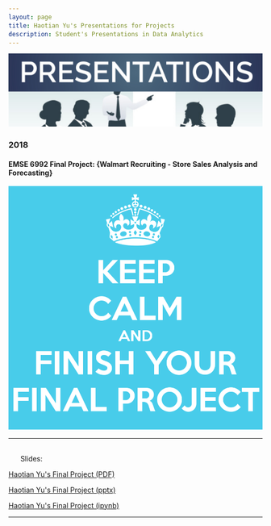 ```yaml
---
layout: page
title: Haotian Yu's Presentations for Projects
description: Student's Presentations in Data Analytics
---
```


 <img src="pres.jpg" alt="pres" title="pres"/>
 
###  2018

#### EMSE 6992 Final Project: {Walmart Recruiting - Store Sales Analysis and Forecasting}



 <img src="FF.png" alt="FF" title="FF"/>

---
<br/>&nbsp; &nbsp; &nbsp; Slides:


[Haotian Yu's Final Project (PDF)](https://github.com/HaotianYu123/HaotianYu123.github.io/blob/master/FP.pdf)

[Haotian Yu's Final Project (pptx)](https://github.com/HaotianYu123/HaotianYu123.github.io/blob/master/FP.pptx)

[Haotian Yu's Final Project (ipynb)](https://github.com/HaotianYu123/HaotianYu123.github.io/blob/master/FP.ipynb)

---


